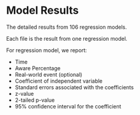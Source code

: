 # Model Results
The detailed results from 106 regression models.

Each file is the result from one regression model.

For regression model, we report:

* Time
* Aware Percentage
* Real-world event (optional)
* Coefficient of independent variable
* Standard errors associated with the coefficients 
* z-value
* 2-tailed p-value 
* 95% confidence interval for the coefficient
